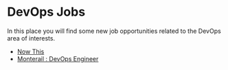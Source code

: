 DevOps Jobs
======

In this place you will find some new job opportunities related to the DevOps area of interests.

- [Now This](/devops_jobs/nowthis.md)
- [Monterail : DevOps Engineer](https://monterail.com/careers/devops-engineer-wroclaw/)
